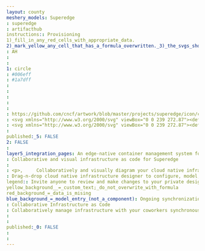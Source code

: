 ```yaml
---
layout: county 
meshery_models: Superedge
: superedge
: artifacthub
instructions:: Provisioning
1)_fill_in_any_red_cells_with_appropriate_data.
2)_mark_yellow_any_cell_that_has_a_formula_overwritten._3)_the_svgs_shouldn't_have_xml_header_they_are_added_programmatically_through_workflows: Automation & Configuration
: AH
: 
: 
1: circle
: #006eff
: #1a7dff
: 
: 
: 
: 
: 
: https://github.com/cncf/artwork/blob/master/projects/superedge/icon/color/superedge-icon-color.svg
: <svg xmlns="http://www.w3.org/2000/svg" viewBox="0 0 239 272.87"><defs><style>.cls-1{fill:#fff;}.cls-2{fill:#006eff;}</style></defs><g id="Layer_2" data-name="Layer 2"><g id="Layer_1-2" data-name="Layer 1"><path class="cls-1" d="M118.72,22.67a5.14,5.14,0,0,1,0-2A5.33,5.33,0,0,0,118.72,22.67Z"/><path class="cls-1" d="M118.66,48.45c-.08.15-.17.3-.26.45.1-.15.18-.3.27-.45s.09-.18.13-.27Zm0-9.54c-.09-.15-.17-.3-.27-.45.09.15.18.3.26.45s.19.36.28.55C118.86,39.27,118.76,39.09,118.67,38.91Z"/><path class="cls-2" d="M233.92,64.49,124.56,1.36a10.11,10.11,0,0,0-10.12,0L5.08,64.49A10.12,10.12,0,0,0,0,73.27V199.58a10.11,10.11,0,0,0,5.08,8.79L114.44,271.5a10.06,10.06,0,0,0,10.12,0l109.36-63.13a10.11,10.11,0,0,0,5.08-8.79V73.27A10.21,10.21,0,0,0,233.92,64.49Z"/><path class="cls-1" d="M54.06,137.09a5.31,5.31,0,0,0,3.84-9l-18.53-19.5L61,71.39H93.69a5.5,5.5,0,1,0,0-11H58.2a5.5,5.5,0,0,0-5.06,3.34s0,0,0,0l-25,43a5.59,5.59,0,0,0-.3.6,5,5,0,0,0-.18.5c-.05.17-.09.34-.13.52a5.28,5.28,0,0,0,0,2c0,.12.05.24.08.36s0,.12,0,.16l.15.43a4.84,4.84,0,0,0,.21.47,4.1,4.1,0,0,0,.23.4l.06.1a4.77,4.77,0,0,0,.6.76l.13.14,21.15,22.23A5.28,5.28,0,0,0,54.06,137.09Z"/><path class="cls-1" d="M94.7,167.53a5.32,5.32,0,0,0-7.26,1.93L74.31,192.11H34.85a5.5,5.5,0,1,0,0,11H76.83a.22.22,0,0,0,.11,0,.62.62,0,0,0,.19,0,5.27,5.27,0,0,0,4.6-2.65l14.9-25.66A5.32,5.32,0,0,0,94.7,167.53Z"/><path class="cls-1" d="M200.15,192.11h-70L103.43,146l.09-.09a20,20,0,0,0,5-8.51h51.37a5.5,5.5,0,1,0,0-11H108.58a19.94,19.94,0,0,0-5.06-8.72l-.09-.1,26.8-46.18h70a5.5,5.5,0,1,0,0-11H127.62a4.83,4.83,0,0,0-.94.1l-.28,0a.07.07,0,0,0-.06,0,5.25,5.25,0,0,0-3.58,2.54L94.21,112.3a19.3,19.3,0,0,0-5-.65,20.13,20.13,0,0,0,0,40.25,19.73,19.73,0,0,0,5-.64l28.55,49.2a5.28,5.28,0,0,0,4.6,2.65.3.3,0,0,0,.13,0s0,0,.05,0a.22.22,0,0,0,.11,0h72.53a5.52,5.52,0,0,0,5.21-7.31A5.45,5.45,0,0,0,200.15,192.11ZM98.87,133.88c-.05.2-.1.4-.17.61s-.2.57-.32.85-.17.37-.26.55l-.14.28-.26.44a10,10,0,0,1-8.53,4.78H89a10,10,0,0,1,0-20h.23a9.94,9.94,0,0,1,7,2.82c.08.09.16.15.23.23a9.48,9.48,0,0,1,1.34,1.74c.09.14.18.3.26.44s.19.37.28.56.16.35.24.55a11.24,11.24,0,0,1,.38,1.16,10.25,10.25,0,0,1,.31,2.5A9.71,9.71,0,0,1,98.87,133.88Z"/></g></g></svg>
: <svg xmlns="http://www.w3.org/2000/svg" viewBox="0 0 239 272.87"><defs><style>.cls-1{fill:#fff;}</style></defs><g id="Layer_2" data-name="Layer 2"><g id="Layer_1-2" data-name="Layer 1"><path class="cls-1" d="M233.92,64.49,124.56,1.36a10.11,10.11,0,0,0-10.12,0L5.08,64.49A10.12,10.12,0,0,0,0,73.27V199.58a10.11,10.11,0,0,0,5.08,8.79L114.44,271.5a10.06,10.06,0,0,0,10.12,0l109.36-63.13a10.11,10.11,0,0,0,5.08-8.79V73.27A10.21,10.21,0,0,0,233.92,64.49Zm-205,48.57a4.77,4.77,0,0,1-.6-.76l-.06-.1a4.1,4.1,0,0,1-.23-.4,4.84,4.84,0,0,1-.21-.47l-.15-.43s0-.1,0-.16-.06-.24-.08-.36a5.28,5.28,0,0,1,0-2c0-.18.08-.35.13-.51a3.68,3.68,0,0,1,.18-.5,4.94,4.94,0,0,1,.3-.61l25-43s0,0,0,0a5.5,5.5,0,0,1,5.06-3.34H93.66a5.5,5.5,0,1,1,0,11H61l-21.6,37.23,18.53,19.5a5.31,5.31,0,1,1-7.69,7.31L29.06,113.2Zm67.7,61.74-14.9,25.66a5.27,5.27,0,0,1-4.6,2.65H34.88a5.5,5.5,0,1,1,0-11H74.31l13.13-22.65a5.31,5.31,0,0,1,9.19,5.34Zm6.89-57.13a19.94,19.94,0,0,1,5.06,8.72h51.34a5.5,5.5,0,1,1,0,11H108.51a20,20,0,0,1-5,8.51l-.09.09,26.76,46.12h70a5.45,5.45,0,0,1,5.24,3.69,5.52,5.52,0,0,1-5.21,7.31H127.54a0,0,0,0,1-.05,0h-.13a5.28,5.28,0,0,1-4.6-2.65l-28.55-49.2a19.73,19.73,0,0,1-5,.64,20.13,20.13,0,0,1,0-40.25,19.3,19.3,0,0,1,5,.65l28.55-49.2a5.23,5.23,0,0,1,3.58-2.55h.06a1.26,1.26,0,0,1,.28,0,4.83,4.83,0,0,1,.94-.1h72.53a5.5,5.5,0,1,1,0,11h-70l-26.8,46.18Z"/><path class="cls-1" d="M98.5,127.73l-.24-.55c-.09-.19-.18-.38-.28-.56s-.17-.3-.26-.44a9.48,9.48,0,0,0-1.34-1.74c-.07-.08-.15-.14-.23-.23a9.94,9.94,0,0,0-7-2.82H89a10,10,0,0,0,0,20h.23a10,10,0,0,0,8.53-4.78l.26-.44.14-.28c.09-.18.18-.35.26-.54s.22-.58.32-.86.12-.41.17-.61a9.65,9.65,0,0,0,.32-2.49,10.25,10.25,0,0,0-.31-2.5A11.24,11.24,0,0,0,98.5,127.73Z"/></g></g></svg>
: 
published:_5: FALSE
2: FALSE
: 
layer5_integration_pages: An edge-native container management system for edge computing
: Collaborative and visual infrastructure as code for Superedge
: 
: <p>,     Collaboratively and visually diagram your cloud native infrastructure with GitOps-style pipeline integration. Design, test, and manage configuration your Kubernetes-based, containerized applications as a visual topology., </p>, <p>,     Looking for best practice cloud native design and deployment best practices? Choose from thousands of pre-built components in MeshMap. Choose from hundreds of ready-made design patterns by importing templates from Meshery Catalog or use our low code designer, MeshMap, to create and deploy your own cloud native infrastructure designs., </p>
: Drag-n-drop cloud native infrastructure designer to configure, model, and deploy your workloads.
legend:: Invite anyone to review and make changes to your private designs.
yellow_background__=_custom_text;_do_not_overwrite_with_formula
red_background_=_data_is_mising
blue_background_=_model_entry_(not_a_component): Ongoing synchronization of Kubernetes configuration and changes across any number of clusters.
: Collaborative Infrastructure as Code
: Collaboratively manage infrastructure with your coworkers synchronously sharing the same designs.
: 
: 
published:_0: FALSE
: 
: 
---
```

